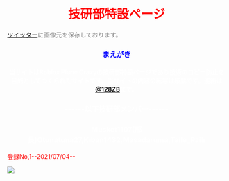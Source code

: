 <HTML lang="ja">

<TITLE> 技研部特設ページefaea </TITLE> 
 
<HEAD>


<body background-color="black">
 
<font color="red">
<h1 style="text-align:center">技研部特設ページ</h1>
</font>


<font color="gray">
<P>
<A href="https://twitter.com">ツイッター</A>に画像元を保存しております。
</P>
</font>


<font color="blue">
<h3 style="text-align:center">まえがき</h3>
 </font>
 
 
 <font color="white">
<h4 style="text-align:center">当サイトはRoblox Plane Crazyの技研部特設ページであり技術のコピー防止を目的としてつくられたサイトです。当サイトの内容の転写は厳禁です。連絡は<A href="https://twitter.com/128ZB">@128ZB</A>まで。</h4>

  
<h3 style="text-align:center">------以下技研部メンバー------</h3>

<h3 style="text-align:center">Musket1107(部長)Otunatuna27,Kiban1432,Masadaruma,Taile_Railr</h3>

</font>

<font color="red"><P>登録No,1--2021/07/04--</P></font>
<img src="https://pbs.twimg.com/media/E5bxnpRUcAAyLlw?format=png&name=900x900">

</BODY>


</HEAD>


</HTML>
